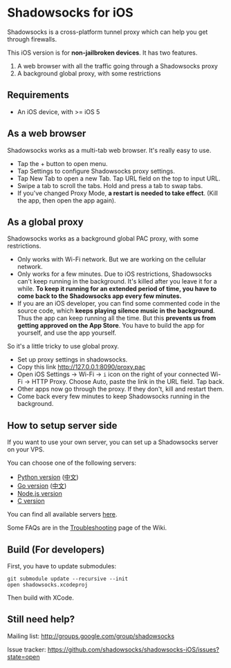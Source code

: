 Shadowsocks for iOS
===================
Shadowsocks is a cross-platform tunnel proxy which can help you get through firewalls.

This iOS version is for **non-jailbroken devices**. It has two features.

1. A web browser with all the traffic going through a Shadowsocks proxy
2. A background global proxy, with some restrictions

Requirements
-------------

- An iOS device, with >= iOS 5

As a web browser
----------------
Shadowsocks works as a multi-tab web browser. It's really easy to use.

- Tap the + button to open menu.
- Tap Settings to configure Shadowsocks proxy settings.
- Tap New Tab to open a new Tab. Tap URL field on the top to input URL.
- Swipe a tab to scroll the tabs. Hold and press a tab to swap tabs.
- If you've changed Proxy Mode, **a restart is needed to take effect**.
(Kill the app, then open the app again).

As a global proxy
---------------------

Shadowsocks works as a background global PAC proxy, with some restrictions.

- Only works with Wi-Fi network. But we are working on the cellular network.
- Only works for a few minutes. Due to iOS restrictions, Shadowsocks can't
keep running in the background. It's killed after you leave it for a while.
**To keep it running for an extended period of time, you have to come back to the Shadowsocks app every
few minutes.**
- If you are an iOS developer, you can find some commented code in the source
code, which **keeps playing silence music in the background**. Thus the app can keep running all
the time. But this **prevents us from getting approved on the App Store**. You have
to build the app for yourself, and use the app yourself.

So it's a little tricky to use global proxy.

- Set up proxy settings in shadowsocks.
- Copy this link http://127.0.0.1:8090/proxy.pac
- Open iOS Settings -> Wi-Fi -> `i` icon on the right of your connected Wi-Fi -> 
HTTP Proxy. Choose Auto, paste the link in the URL field. Tap back.
- Other apps now go through the proxy. If they don't, kill and restart them.
- Come back every few minutes to keep Shadowsocks running in the background.

<a id="server-side"></a>
How to setup server side
------------------------

If you want to use your own server, you can set up a Shadowsocks server on your VPS.

You can choose one of the following servers:

- [Python version](https://github.com/clowwindy/shadowsocks) ([中文](https://github.com/clowwindy/shadowsocks/wiki/Shadowsocks-%E4%BD%BF%E7%94%A8%E8%AF%B4%E6%98%8E))
- [Go version](https://github.com/shadowsocks/shadowsocks-go) ([中文](http://shadowsocks.github.io/shadowsocks-go/))
- [Node.js version](https://github.com/clowwindy/shadowsocks-nodejs)
- [C version](https://github.com/madeye/shadowsocks-libev)

You can find all available servers [here](https://github.com/clowwindy/shadowsocks/wiki/Ports-and-Clients#server-side).

Some FAQs are in the [Troubleshooting](https://github.com/clowwindy/shadowsocks/wiki/Troubleshooting) page of the Wiki.

Build (For developers)
----------------------

First, you have to update submodules:

    git submodule update --recursive --init
    open shadowsocks.xcodeproj

Then build with XCode.

Still need help?
----------------

Mailing list: http://groups.google.com/group/shadowsocks

Issue tracker: https://github.com/shadowsocks/shadowsocks-iOS/issues?state=open